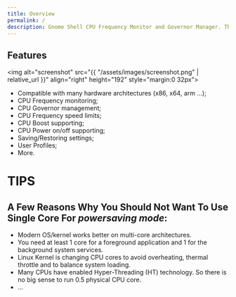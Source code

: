 ```yaml
---
title: Overview
permalink: /
description: Gnome Shell CPU Frequency Monitor and Governor Manager. This is a lightweight CPU scaling monitor and powerful CPU management tool. The extension is using standard cpufreq kernel modules to collect information and manage governors. It needs root permission to able changing governors.
---
```


## Features
<img alt="screenshot" src="{{ "/assets/images/screenshot.png" | relative_url }}" align="right" height="192" style="margin:0 32px">

* Compatible with many hardware architectures (x86, x64, arm ...);
* CPU Frequency monitoring;
* CPU Governor management;
* CPU Frequency speed limits;
* CPU Boost supporting;
* CPU Power on/off supporting;
* Saving/Restoring settings;
* User Profiles;
* More.

# TIPS
## A Few Reasons Why You Should Not Want To Use Single Core For _powersaving mode_:
* Modern OS/kernel works better on multi-core architectures.
* You need at least 1 core for a foreground application and 1 for the background system services.
* Linux Kernel is changing CPU cores to avoid overheating, thermal throttle and to balance system loading.
* Many CPUs have enabled Hyper-Threading (HT) technology. So there is no big sense to run 0.5 physical CPU core.
* ...

